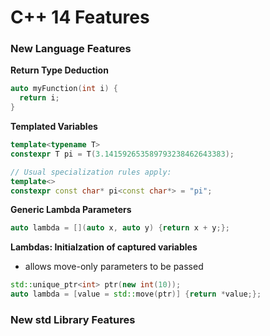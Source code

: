 # C++ 14 Features



### New Language Features

**Return Type Deduction**

```cpp
auto myFunction(int i) {
  return i;
}
```

**Templated Variables**

```cpp
template<typename T>
constexpr T pi = T(3.141592653589793238462643383);

// Usual specialization rules apply:
template<>
constexpr const char* pi<const char*> = "pi";
```

**Generic Lambda Parameters**

```cpp
auto lambda = [](auto x, auto y) {return x + y;};
```

**Lambdas: Initialzation of captured variables**

- allows move-only parameters to be passed

```cpp
std::unique_ptr<int> ptr(new int(10));
auto lambda = [value = std::move(ptr)] {return *value;};
```





### New std Library Features







